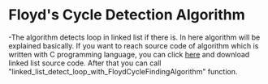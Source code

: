# Floyd's Cycle Detection Algorithm
-The algorithm detects loop in linked list if there is. In here algorithm will be explained basically. If you want to reach source code of algorithm which is written with C programming language, you can click [here](https://github.com/MertPehlivancik/Data-Structures-and-Algorithms/tree/main/Data%20Structures/LinkedList) and download linked list source code. After that you can call "linked_list_detect_loop_with_FloydCycleFindingAlgorithm" function.


